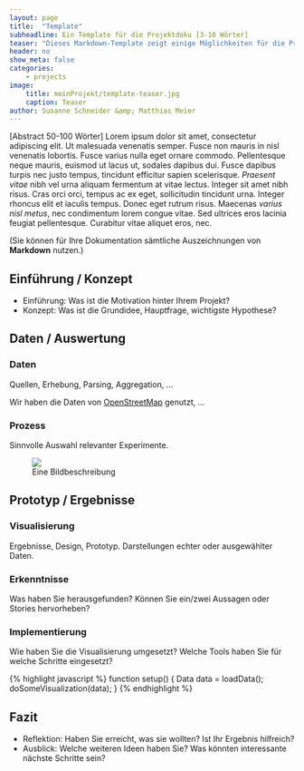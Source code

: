```yaml
---
layout: page
title:  "Template"
subheadline: Ein Template für die Projektdoku [3-10 Wörter]
teaser: "Dieses Markdown-Template zeigt einige Möglichkeiten für die Projektdokumentation"
header: no
show_meta: false
categories:
    - projects
image:
    title: meinProjekt/template-teaser.jpg
    caption: Teaser
author: Susanne Schneider &amp; Matthias Meier
---
```


[Abstract 50-100 Wörter] Lorem ipsum dolor sit amet, consectetur adipiscing elit. Ut malesuada venenatis semper. Fusce non mauris in nisl venenatis lobortis. Fusce varius nulla eget ornare commodo. Pellentesque neque mauris, euismod ut lacus ut, sodales dapibus dui. Fusce dapibus turpis nec justo tempus, tincidunt efficitur sapien scelerisque. _Praesent vitae_ nibh vel urna aliquam fermentum at vitae lectus. Integer sit amet nibh risus. Cras orci orci, tempus ac ex eget, sollicitudin tincidunt urna. Integer rhoncus elit et iaculis tempus. Donec eget rutrum risus. Maecenas _varius nisl metus_, nec condimentum lorem congue vitae. Sed ultrices eros lacinia feugiat pellentesque. Curabitur vitae aliquet eros, nec.

(Sie können für Ihre Dokumentation sämtliche Auszeichnungen von **Markdown** nutzen.)

## Einführung / Konzept
- Einführung: Was ist die Motivation hinter Ihrem Projekt?
- Konzept: Was ist die Grundidee, Hauptfrage, wichtigste Hypothese?

## Daten / Auswertung

### Daten
Quellen, Erhebung, Parsing, Aggregation, ...

Wir haben die Daten von [OpenStreetMap](http://openstreetmap.org/) genutzt, ...

### Prozess
Sinnvolle Auswahl relevanter Experimente.

<figure>
  <img src="{{ site.urlimg }}/meinProjekt/template-image1.jpg" />
  <figcaption >Eine Bildbeschreibung</figcaption>
</figure>

## Prototyp / Ergebnisse

### Visualisierung
Ergebnisse, Design, Prototyp. Darstellungen echter oder ausgewählter Daten.

### Erkenntnisse
Was haben Sie herausgefunden? Können Sie ein/zwei Aussagen oder Stories hervorheben?

### Implementierung
Wie haben Sie die Visualisierung umgesetzt? Welche Tools haben Sie für welche Schritte eingesetzt?


{% highlight javascript %}
function setup() {
  Data data = loadData();
  doSomeVisualization(data);
}
{% endhighlight %}


## Fazit
- Reflektion: Haben Sie erreicht, was sie wollten? Ist Ihr Ergebnis hilfreich?
- Ausblick: Welche weiteren Ideen haben Sie? Was könnten interessante
nächste Schritte sein?
